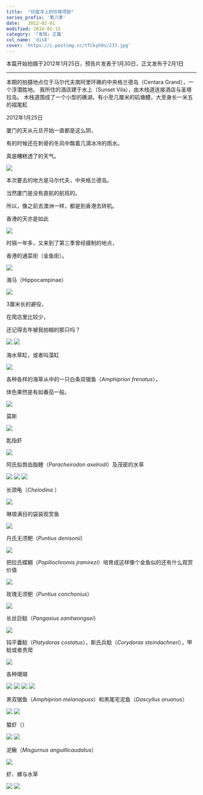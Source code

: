 ```yaml
---
title:  "印度洋上的珍珠项链"
series_prefix: '第八季'
date:   2012-02-01
modified: 2014-02-15
category: '｢发现｣ 正篇'
col_name: 'dis8'
cover: 'https://i.postimg.cc/tTCkyh9s/237.jpg'
---
```


本篇开始拍摄于2012年1月25日，预告片发表于1月30日，正文发布于2月1日

---

本期的拍摄地点位于马尔代夫南阿里环礁的中央格兰德岛（Centara Grand），一个浮潜胜地。
我所住的酒店建于水上（Sunset Vila），由木栈道连接酒店与圣塔拉岛。
木栈道围成了一个小型的礁湖，有小至几厘米的矶塘鳢，大至身长一米五的褶尾魟

2012年1月25日

厦门的天从元旦开始一直都是这么阴，

有的时候还在刺骨的冬风中飘着几滴冰冷的雨水。

真是糟糕透了的天气。

<img class='disc' src='https://lykoseremos.github.io/gmalb-01/dis8/1.jpg'>

本次要去的地方是马尔代夫，中央格兰德岛。

当然厦门是没有直航的航班的。

所以，像之前去澳洲一样，都是到香港去转机。

香港的天亦是如此

<img class='disc' src='https://lykoseremos.github.io/gmalb-01/dis8/2.jpg'>

时隔一年多，又来到了第三季曾经摄制的地点，

香港的通菜街（金鱼街）。

<img class='disc' src='https://lykoseremos.github.io/gmalb-01/dis8/3.jpg'>

海马（Hippocampinae）

<img class='disc' src='https://lykoseremos.github.io/gmalb-01/dis8/4.jpg'>

3厘米长的避役，

在爬店里比较少，

还记得去年被我拍糊的那只吗？

<img class='disc' src='https://lykoseremos.github.io/gmalb-01/dis8/5.jpg'>

<img class='disc' src='https://lykoseremos.github.io/gmalb-01/dis8/6.jpg'>

海水草缸，或者叫藻缸

<img class='disc' src='https://lykoseremos.github.io/gmalb-01/dis8/7.jpg'>

各种各样的海草从中的一只白条双锯鱼（<i>Amphiprion frenatus</i>），

体色果然是有如番茄一般。

<img class='disc' src='https://lykoseremos.github.io/gmalb-01/dis8/8.jpg'>

莫斯

<img class='disc' src='https://lykoseremos.github.io/gmalb-01/dis8/9.jpg'>

匙指虾

<img class='disc' src='https://lykoseremos.github.io/gmalb-01/dis8/10.jpg'>

阿氏拟唇齿脂鲤（<i>Paracheirodon axelrodi</i>）及茂密的水草

<img class='disc' src='https://lykoseremos.github.io/gmalb-01/dis8/11.jpg'>

<img class='disc' src='https://lykoseremos.github.io/gmalb-01/dis8/12.jpg'>

<img class='disc' src='https://lykoseremos.github.io/gmalb-01/dis8/13.jpg'>

长颈龟（<i>Chelodina </i>）

<img class='disc' src='https://lykoseremos.github.io/gmalb-01/dis8/14.jpg'>

琳琅满目的袋装观赏鱼

<img class='disc' src='https://lykoseremos.github.io/gmalb-01/dis8/15.jpg'>

丹氏无须鲃（<i>Puntius denisonii</i>）

<img class='disc' src='https://lykoseremos.github.io/gmalb-01/dis8/16.jpg'>

把拉氏蝶鲷（<i>Papiliochromis jramirezi</i>）培育成这样像个金鱼似的还有什么观赏价值

<img class='disc' src='https://lykoseremos.github.io/gmalb-01/dis8/17.jpg'>

玫瑰无须鲃（<i>Puntius conchonius</i>）

<img class='disc' src='https://lykoseremos.github.io/gmalb-01/dis8/18.jpg'>

长丝巨鲶（<i>Pangasius sanitwongsei</i>）

<img class='disc' src='https://lykoseremos.github.io/gmalb-01/dis8/19.jpg'>

钝平囊鲶（<i>Platydoras costatus</i>），斯氏兵鲶（<i>Corydoras steindachneri</i>），甲鲶或者贵爬

<img class='disc' src='https://lykoseremos.github.io/gmalb-01/dis8/20.jpg'>

各种珊瑚

<img class='disc' src='https://lykoseremos.github.io/gmalb-01/dis8/21.jpg'>

<img class='disc' src='https://lykoseremos.github.io/gmalb-01/dis8/22.jpg'>

<img class='disc' src='https://lykoseremos.github.io/gmalb-01/dis8/23.jpg'>

<img class='disc' src='https://lykoseremos.github.io/gmalb-01/dis8/24.jpg'>

黑双锯鱼（<i>Amphiprion melanopuss</i>）和黑尾宅泥鱼（<i>Dascyllus aruanus</i>）

<img class='disc' src='https://lykoseremos.github.io/gmalb-01/dis8/25.jpg'>

<img class='disc' src='https://lykoseremos.github.io/gmalb-01/dis8/26.jpg'>

螯虾（<i></i>）

<img class='disc' src='https://lykoseremos.github.io/gmalb-01/dis8/27.jpg'>

<img class='disc' src='https://lykoseremos.github.io/gmalb-01/dis8/28.jpg'>

泥鳅（<i>Misgurnus anguillicaudatus</i>）

<img class='disc' src='https://lykoseremos.github.io/gmalb-01/dis8/29.jpg'>

虾、螺与水草

<img class='disc' src='https://lykoseremos.github.io/gmalb-01/dis8/30.jpg'>

<img class='disc' src='https://lykoseremos.github.io/gmalb-01/dis8/31.jpg'>
